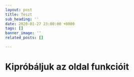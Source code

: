 ```yaml
---
layout: post
title: Teszt
sub_heading: ''
date: 2020-01-27 23:00:00 +0000
tags: []
banner_image: ''
related_posts: []

---
```

# K**ipróbáljuk az oldal funkcióit**